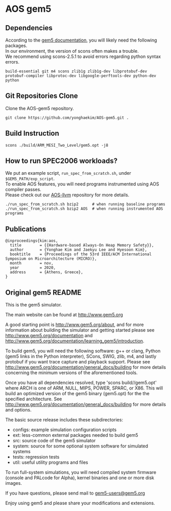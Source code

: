 # AOS gem5

## Dependencies
According to the [gem5 documentation](https://www.gem5.org/documentation/learning_gem5/part1/building/),
you will likely need the following packages. \
In our environment, the version of scons often makes a trouble. \
We recommend using scons-2.5.1 to avoid errors regarding python syntax errors.
```
build-essential git m4 scons zlib1g zlib1g-dev libprotobuf-dev protobuf-compiler libprotoc-dev libgoogle-perftools-dev python-dev python
```

## Git Repositories Clone
Clone the AOS-gem5 repository.
```
git clone https://github.com/yonghaekim/AOS-gem5.git .
```

## Build Instruction
```
scons ./build/ARM_MESI_Two_Level/gem5.opt -j8
```

## How to run SPEC2006 workloads?
We put an example script, `run_spec_from_scratch.sh`, under `$GEM5_PATH/exp_script`. \
To enable AOS features, you will need programs instrumented using AOS compiler passes. \
Please check out our [AOS-llvm](https://github.com/yonghaekim/AOS-llvm) repository for more details.

```
./run_spec_from_scratch.sh bzip2      # when running baseline programs
./run_spec_from_scratch.sh bzip2 AOS  # when running instrumented AOS programs
```

## Publications
```
@inproceedings{kim:aos,
  title        = {{Hardware-based Always-On Heap Memory Safety}},
  author       = {Yonghae Kim and Jaekyu Lee and Hyesoon Kim},
  booktitle    = {Proceedings of the 53rd IEEE/ACM International Symposium on Microarchitecture (MICRO)},
  month        = nov,
  year         = 2020,
  address      = {Athens, Greece},
}
```

## Original gem5 README

This is the gem5 simulator.

The main website can be found at http://www.gem5.org

A good starting point is http://www.gem5.org/about, and for
more information about building the simulator and getting started
please see http://www.gem5.org/documentation and
http://www.gem5.org/documentation/learning_gem5/introduction.

To build gem5, you will need the following software: g++ or clang,
Python (gem5 links in the Python interpreter), SCons, SWIG, zlib, m4,
and lastly protobuf if you want trace capture and playback
support. Please see http://www.gem5.org/documentation/general_docs/building
for more details concerning the minimum versions of the aforementioned tools.

Once you have all dependencies resolved, type 'scons
build/<ARCH>/gem5.opt' where ARCH is one of ARM, NULL, MIPS, POWER, SPARC,
or X86. This will build an optimized version of the gem5 binary (gem5.opt)
for the the specified architecture. See
http://www.gem5.org/documentation/general_docs/building for more details and
options.

The basic source release includes these subdirectories:
   - configs: example simulation configuration scripts
   - ext: less-common external packages needed to build gem5
   - src: source code of the gem5 simulator
   - system: source for some optional system software for simulated systems
   - tests: regression tests
   - util: useful utility programs and files

To run full-system simulations, you will need compiled system firmware
(console and PALcode for Alpha), kernel binaries and one or more disk
images.

If you have questions, please send mail to gem5-users@gem5.org

Enjoy using gem5 and please share your modifications and extensions.

